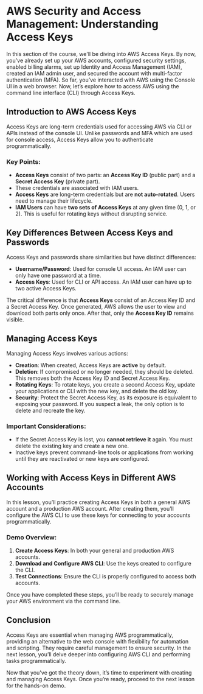 # AWS Security and Access Management: Understanding Access Keys

In this section of the course, we'll be diving into AWS Access Keys. By now, you’ve already set up your AWS accounts, configured security settings, enabled billing alarms, set up Identity and Access Management (IAM), created an IAM admin user, and secured the account with multi-factor authentication (MFA). So far, you’ve interacted with AWS using the Console UI in a web browser. Now, let’s explore how to access AWS using the command line interface (CLI) through Access Keys.

## Introduction to AWS Access Keys

Access Keys are long-term credentials used for accessing AWS via CLI or APIs instead of the console UI. Unlike passwords and MFA which are used for console access, Access Keys allow you to authenticate programmatically.

### Key Points:

- **Access Keys** consist of two parts: an **Access Key ID** (public part) and a **Secret Access Key** (private part).
- These credentials are associated with IAM users.
- **Access Keys** are long-term credentials but are **not auto-rotated**. Users need to manage their lifecycle.
- **IAM Users** can have **two sets of Access Keys** at any given time (0, 1, or 2). This is useful for rotating keys without disrupting service.

## Key Differences Between Access Keys and Passwords

Access Keys and passwords share similarities but have distinct differences:

- **Username/Password**: Used for console UI access. An IAM user can only have one password at a time.
- **Access Keys**: Used for CLI or API access. An IAM user can have up to two active Access Keys.

The critical difference is that **Access Keys** consist of an Access Key ID and a Secret Access Key. Once generated, AWS allows the user to view and download both parts only once. After that, only the **Access Key ID** remains visible.

## Managing Access Keys

Managing Access Keys involves various actions:

- **Creation**: When created, Access Keys are **active** by default.
- **Deletion**: If compromised or no longer needed, they should be deleted. This removes both the Access Key ID and Secret Access Key.
- **Rotating Keys**: To rotate keys, you create a second Access Key, update your applications or CLI with the new key, and delete the old key.
- **Security**: Protect the Secret Access Key, as its exposure is equivalent to exposing your password. If you suspect a leak, the only option is to delete and recreate the key.

### Important Considerations:

- If the Secret Access Key is lost, you **cannot retrieve it** again. You must delete the existing key and create a new one.
- Inactive keys prevent command-line tools or applications from working until they are reactivated or new keys are configured.

## Working with Access Keys in Different AWS Accounts

In this lesson, you’ll practice creating Access Keys in both a general AWS account and a production AWS account. After creating them, you’ll configure the AWS CLI to use these keys for connecting to your accounts programmatically.

### Demo Overview:

1. **Create Access Keys**: In both your general and production AWS accounts.
2. **Download and Configure AWS CLI**: Use the keys created to configure the CLI.
3. **Test Connections**: Ensure the CLI is properly configured to access both accounts.

Once you have completed these steps, you’ll be ready to securely manage your AWS environment via the command line.

## Conclusion

Access Keys are essential when managing AWS programmatically, providing an alternative to the web console with flexibility for automation and scripting. They require careful management to ensure security. In the next lesson, you’ll delve deeper into configuring AWS CLI and performing tasks programmatically.

Now that you've got the theory down, it’s time to experiment with creating and managing Access Keys. Once you’re ready, proceed to the next lesson for the hands-on demo.

